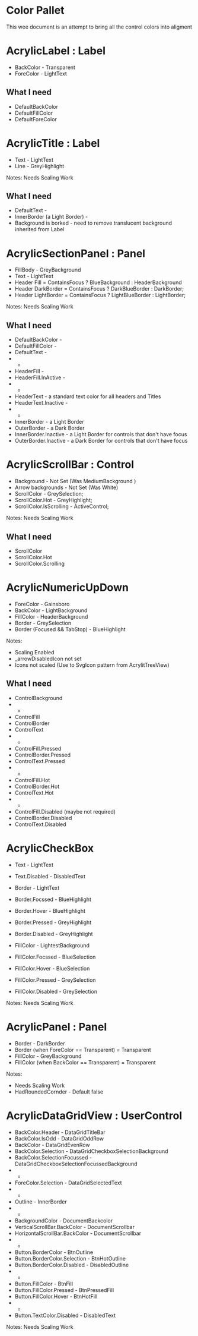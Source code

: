 ﻿# Color Pallet

This wee document is an attempt to bring all the control colors into aligment

# AcrylicLabel : Label

* BackColor - Transparent 
* ForeColor - LightText

## What I need

 * DefaultBackColor 
*  DefaultFillColor 
 * DefaultForeColor 

# AcrylicTitle : Label

* Text - LightText
* Line - GreyHighlight

Notes: Needs Scaling Work

## What I need

* DefaultText - 
* InnerBorder (a Light Border) - 
* Background is borked - need to remove translucent background inherited from Label

# AcrylicSectionPanel : Panel

* FillBody - GreyBackground
* Text - LightText
* Header Fill = ContainsFocus ? BlueBackground : HeaderBackground
* Header DarkBorder = ContainsFocus ? DarkBlueBorder : DarkBorder;
* Header LightBorder = ContainsFocus ? LightBlueBorder : LightBorder;

Notes: Needs Scaling Work

## What I need

 * DefaultBackColor -
 * DefaultFillColor - 
 * DefaultText - 
 * -
 * HeaderFill - 
 * HeaderFill.InActive - 
 * - 
 * HeaderText - a standard text color for all headers and Titles
 * HeaderText.Inactive - 
 * -
 * InnerBorder - a Light Border
 * OuterBorder - a Dark Border
 * InnerBorder.Inactive - a Light Border for controls that don't have focus
 * OuterBorder.Inactive - a Dark Border for controls that don't have focus

# AcrylicScrollBar : Control

* Background - Not Set (Was MediumBackground )
* Arrow backgrounds - Not Set (Was White)
* ScrollColor - GreySelection;
* ScrollColor.Hot - GreyHighlight;
* ScrollColor.IsScrolling - ActiveControl;

Notes: Needs Scaling Work

## What I need
* ScrollColor 
* ScrollColor.Hot
* ScrollColor.Scrolling

# AcrylicNumericUpDown

* ForeColor - Gainsboro
* BackColor - LightBackground
* FillColor - HeaderBackground
* Border - GreySelection
* Border (Focused && TabStop) - BlueHighlight

Notes: 
* Scaling Enabled
* _arrowDisabledIcon not set
* Icons not scaled (Use to SvgIcon pattern from AcrylitTreeView)

## What I need

 * ControlBackground
 * - 
 * ControlFill
 * ControlBorder
 * ControlText
 * - 
 * ControlFill.Pressed
 * ControlBorder.Pressed
 * ControlText.Pressed
 * - 
 * ControlFill.Hot
 * ControlBorder.Hot
 * ControlText.Hot
 * - 
 * ControlFill.Disabled (maybe not required)
 * ControlBorder.Disabled
 * ControlText.Disabled


# AcrylicCheckBox

* Text - LightText
* Text.Disabled - DisabledText

* Border - LightText
* Border.Focssed - BlueHighlight
* Border.Hover - BlueHighlight
* Border.Pressed - GreyHighlight
* Border.Disabled - GreyHighlight

* FillColor - LightestBackground
* FillColor.Focssed - BlueSelection
* FillColor.Hover - BlueSelection
* FillColor.Pressed - GreySelection
* FillColor.Disabled - GreySelection

Notes: Needs Scaling Work

# AcrylicPanel : Panel

* Border - DarkBorder
* Border (when ForeColor == Transparent) = Transparent
* FillColor - GreyBackground
* FillColor (when BackColor == Transparent) = Transparent

Notes: 
* Needs Scaling Work
* HadRoundedCornder - Default false


# AcrylicDataGridView : UserControl

* BackColor.Header - DataGridTitleBar
* BackColor.IsOdd - DataGridOddRow
* BackColor - DataGridEvenRow
* BackColor.Selection - DataGridCheckboxSelectionBackground
* BackColor.SelectionFocussed - DataGridCheckboxSelectionFocussedBackground
* -
* ForeColor.Selection - DataGridSelectedText
* -
* Outline - InnerBorder
* -
* BackgroundColor				- DocumentBackcolor
* VerticalScrollBar.BackColor	- DocumentScrollbar
* HorizontalScrollBar.BackColor - DocumentScrollbar
* -
* Button.BorderColor			- BtnOutline
* Button.BorderColor.Selection  - BtnHotOutline
* Button.BorderColor.Disabled	- DisabledOutline
* -
* Button.FillColor			- BtnFill
* Button.FillColor.Pressed	- BtnPressedFill
* Button.FillColor.Hover	- BtnHotFill
* -
* Button.TextColor.Disabled - DisabledText


Notes: Needs Scaling Work


